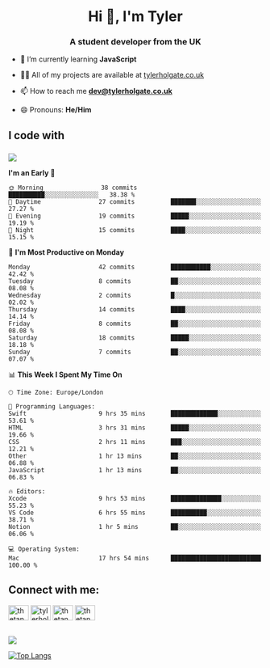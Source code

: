<h1 align="center">Hi 👋, I'm Tyler</h1>
<h3 align="center">A student developer from the UK</h3>

- 🌱 I’m currently learning **JavaScript**

- 👨‍💻 All of my projects are available at [tylerholgate.co.uk](tylerholgate.co.uk)

- 📫 How to reach me **dev@tylerholgate.co.uk**

- 😄 Pronouns: **He/Him**

<h2 align="left">I code with</h2>

###

<p align="left">
  <a href="https://skillicons.dev">
    <img src="https://skillicons.dev/icons?i=swift,html,css,py,vscode,apple" />
  </a>
</p>

<!--START_SECTION:waka-->
**I'm an Early 🐤** 

```text
🌞 Morning                38 commits          ██████████░░░░░░░░░░░░░░░   38.38 % 
🌆 Daytime                27 commits          ███████░░░░░░░░░░░░░░░░░░   27.27 % 
🌃 Evening                19 commits          █████░░░░░░░░░░░░░░░░░░░░   19.19 % 
🌙 Night                  15 commits          ████░░░░░░░░░░░░░░░░░░░░░   15.15 % 
```
📅 **I'm Most Productive on Monday** 

```text
Monday                   42 commits          ███████████░░░░░░░░░░░░░░   42.42 % 
Tuesday                  8 commits           ██░░░░░░░░░░░░░░░░░░░░░░░   08.08 % 
Wednesday                2 commits           █░░░░░░░░░░░░░░░░░░░░░░░░   02.02 % 
Thursday                 14 commits          ████░░░░░░░░░░░░░░░░░░░░░   14.14 % 
Friday                   8 commits           ██░░░░░░░░░░░░░░░░░░░░░░░   08.08 % 
Saturday                 18 commits          █████░░░░░░░░░░░░░░░░░░░░   18.18 % 
Sunday                   7 commits           ██░░░░░░░░░░░░░░░░░░░░░░░   07.07 % 
```


📊 **This Week I Spent My Time On** 

```text
🕑︎ Time Zone: Europe/London

💬 Programming Languages: 
Swift                    9 hrs 35 mins       █████████████░░░░░░░░░░░░   53.61 % 
HTML                     3 hrs 31 mins       █████░░░░░░░░░░░░░░░░░░░░   19.66 % 
CSS                      2 hrs 11 mins       ███░░░░░░░░░░░░░░░░░░░░░░   12.21 % 
Other                    1 hr 13 mins        ██░░░░░░░░░░░░░░░░░░░░░░░   06.88 % 
JavaScript               1 hr 13 mins        ██░░░░░░░░░░░░░░░░░░░░░░░   06.83 % 

🔥 Editors: 
Xcode                    9 hrs 53 mins       ██████████████░░░░░░░░░░░   55.23 % 
VS Code                  6 hrs 55 mins       ██████████░░░░░░░░░░░░░░░   38.71 % 
Notion                   1 hr 5 mins         ██░░░░░░░░░░░░░░░░░░░░░░░   06.06 % 

💻 Operating System: 
Mac                      17 hrs 54 mins      █████████████████████████   100.00 % 
```


<!--END_SECTION:waka-->

<h2 align="left">Connect with me:</h3>
<p align="left">
<a href="https://twitter.com/thetankty" target="blank"><img align="center" src="https://raw.githubusercontent.com/rahuldkjain/github-profile-readme-generator/master/src/images/icons/Social/twitter.svg" alt="thetankty" height="30" width="40" /></a>
<a href="https://linkedin.com/in/tyler-holgate" target="blank"><img align="center" src="https://raw.githubusercontent.com/rahuldkjain/github-profile-readme-generator/master/src/images/icons/Social/linked-in-alt.svg" alt="tylerholgate" height="30" width="40" /></a>
<a href="https://instagram.com/thetankty" target="blank"><img align="center" src="https://raw.githubusercontent.com/rahuldkjain/github-profile-readme-generator/master/src/images/icons/Social/instagram.svg" alt="thetankty" height="30" width="40" /></a>
<a href="https://www.youtube.com/@thetankty" target="blank"><img align="center" src="https://raw.githubusercontent.com/rahuldkjain/github-profile-readme-generator/master/src/images/icons/Social/youtube.svg" alt="thetankty" height="30" width="40" /></a>
</p>

<br clear="both">

<!-- <div align="center">
  <a href="https://open.spotify.com/user/tyholgate16">
    <img src="https://spotify-recently-played-readme.vercel.app/api?user=tyholgate16&count=1&unique=true" alt="Spotify recently played"  />
  </a>
</div>
-->

<div align="left">
  <a href= "https://spotify-github-profile.vercel.app/api/view.svg?uid=tyholgate16&redirect=true">
    <img src="https://spotify-github-profile.vercel.app/api/view.svg?uid=tyholgate16&cover_image=true&theme=natemoo-re&show_offline=true&background_color=5900ff&interchange=false&bar_color=8000ff&bar_color_cover=false" />
  </a>
  
   <a href="#">![Top Langs](https://github-readme-stats.vercel.app/api/top-langs/?username=thetankty&layout=compact&theme=midnight-purple&count_private=true&hide_border=true)</a>
</div>

###


